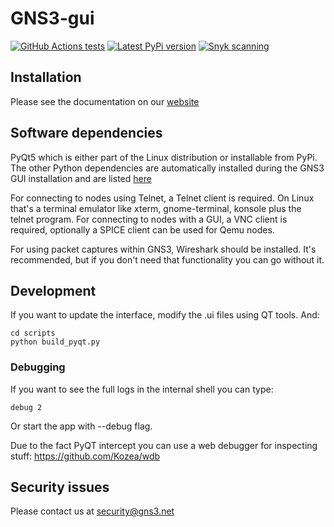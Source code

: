 GNS3-gui
========

[![GitHub Actions tests](https://github.com/GNS3/gns3-gui/workflows/testing/badge.svg)](https://github.com/GNS3/gns3-gui/actions?query=workflow%3Atesting)
[![Latest PyPi version](https://img.shields.io/pypi/v/gns3-gui.svg)](https://pypi.python.org/pypi/gns3-gui)
[![Snyk scanning](https://snyk.io/test/github/GNS3/gns3-gui/badge.svg)](https://snyk.io/test/github/GNS3/gns3-gui)

Installation
------------

Please see the documentation on our [website](https://docs.gns3.com)

Software dependencies
---------------------

PyQt5 which is either part of the Linux distribution or installable from
PyPi. The other Python dependencies are automatically installed during
the GNS3 GUI installation and are listed
[here](https://github.com/GNS3/gns3-gui/blob/3.0/requirements.txt)

For connecting to nodes using Telnet, a Telnet client is required. On
Linux that's a terminal emulator like xterm, gnome-terminal, konsole
plus the telnet program. For connecting to nodes with a GUI, a VNC
client is required, optionally a SPICE client can be used for Qemu
nodes.

For using packet captures within GNS3, Wireshark should be installed.
It's recommended, but if you don't need that functionality you can go
without it.

Development
-----------

If you want to update the interface, modify the .ui files using QT
tools. And:

``` {.bash}
cd scripts
python build_pyqt.py
```

### Debugging

If you want to see the full logs in the internal shell you can type:

``` {.bash}
debug 2
```

Or start the app with --debug flag.

Due to the fact PyQT intercept you can use a web debugger for inspecting
stuff: <https://github.com/Kozea/wdb>

Security issues
---------------

Please contact us at <security@gns3.net>
